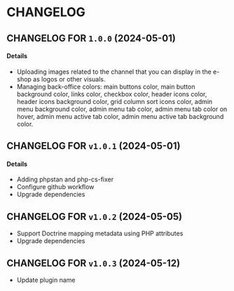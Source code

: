 # CHANGELOG

## CHANGELOG FOR `1.0.0` (2024-05-01)

#### Details

- Uploading images related to the channel that you can display in the e-shop as logos or other visuals.
- Managing back-office colors: main buttons color, main button background color, links color, checkbox color, header icons color, header icons background color, grid column sort icons color, admin menu background color, admin menu tab color, admin menu tab color on hover, admin menu active tab color, admin menu active tab background color.

## CHANGELOG FOR `v1.0.1` (2024-05-01)

#### Details
- Adding phpstan and php-cs-fixer
- Configure github workflow
- Upgrade dependencies

## CHANGELOG FOR `v1.0.2` (2024-05-05)

- Support Doctrine mapping metadata using PHP attributes
- Upgrade dependencies

## CHANGELOG FOR `v1.0.3` (2024-05-12)

- Update plugin name
